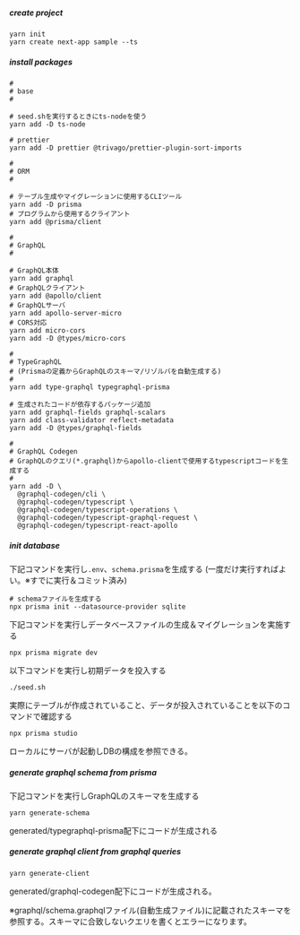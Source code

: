 ##### create project

```
yarn init
yarn create next-app sample --ts
```

##### install packages

```
#
# base
#

# seed.shを実行するときにts-nodeを使う
yarn add -D ts-node

# prettier
yarn add -D prettier @trivago/prettier-plugin-sort-imports

#
# ORM
#

# テーブル生成やマイグレーションに使用するCLIツール
yarn add -D prisma
# プログラムから使用するクライアント
yarn add @prisma/client

#
# GraphQL
#

# GraphQL本体
yarn add graphql
# GraphQLクライアント
yarn add @apollo/client
# GraphQLサーバ
yarn add apollo-server-micro
# CORS対応
yarn add micro-cors
yarn add -D @types/micro-cors

#
# TypeGraphQL
# (Prismaの定義からGraphQLのスキーマ/リゾルバを自動生成する)
#
yarn add type-graphql typegraphql-prisma

# 生成されたコードが依存するパッケージ追加
yarn add graphql-fields graphql-scalars
yarn add class-validator reflect-metadata
yarn add -D @types/graphql-fields

#
# GraphQL Codegen
# GraphQLのクエリ(*.graphql)からapollo-clientで使用するtypescriptコードを生成する
#
yarn add -D \
  @graphql-codegen/cli \
  @graphql-codegen/typescript \
  @graphql-codegen/typescript-operations \
  @graphql-codegen/typescript-graphql-request \
  @graphql-codegen/typescript-react-apollo

```

##### init database

下記コマンドを実行し`.env`、`schema.prisma`を生成する
(一度だけ実行すればよい。※すでに実行＆コミット済み)

```
# schemaファイルを生成する
npx prisma init --datasource-provider sqlite
```

下記コマンドを実行しデータベースファイルの生成＆マイグレーションを実施する

```
npx prisma migrate dev
```

以下コマンドを実行し初期データを投入する

```
./seed.sh
```

実際にテーブルが作成されていること、データが投入されていることを以下のコマンドで確認する

```
npx prisma studio
```

ローカルにサーバが起動しDBの構成を参照できる。

##### generate graphql schema from prisma

下記コマンドを実行しGraphQLのスキーマを生成する

```
yarn generate-schema
```

generated/typegraphql-prisma配下にコードが生成される

##### generate graphql client from graphql queries

```
yarn generate-client
```

generated/graphql-codegen配下にコードが生成される。

※graphql/schema.graphqlファイル(自動生成ファイル)に記載されたスキーマを参照する。スキーマに合致しないクエリを書くとエラーになります。
